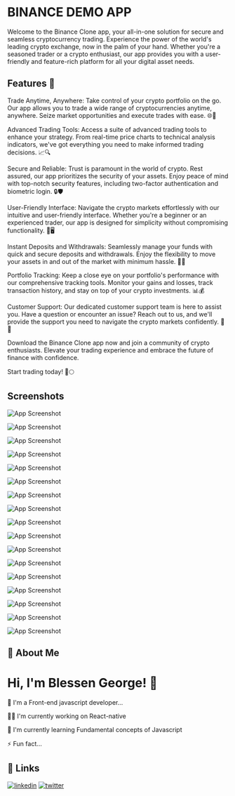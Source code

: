 
# BINANCE DEMO APP

Welcome to the Binance Clone app, your all-in-one solution for secure and seamless cryptocurrency trading. Experience the power of the world's leading crypto exchange, now in the palm of your hand. Whether you're a seasoned trader or a crypto enthusiast, our app provides you with a user-friendly and feature-rich platform for all your digital asset needs.


## Features 🚀

Trade Anytime, Anywhere: Take control of your crypto portfolio on the go. Our app allows you to trade a wide range of cryptocurrencies anytime, anywhere. Seize market opportunities and execute trades with ease. 🌐📱

Advanced Trading Tools: Access a suite of advanced trading tools to enhance your strategy. From real-time price charts to technical analysis indicators, we've got everything you need to make informed trading decisions. 📈🔍

Secure and Reliable: Trust is paramount in the world of crypto. Rest assured, our app prioritizes the security of your assets. Enjoy peace of mind with top-notch security features, including two-factor authentication and biometric login. 🔒🛡️

User-Friendly Interface: Navigate the crypto markets effortlessly with our intuitive and user-friendly interface. Whether you're a beginner or an experienced trader, our app is designed for simplicity without compromising functionality. 🤖🖥️

Instant Deposits and Withdrawals: Seamlessly manage your funds with quick and secure deposits and withdrawals. Enjoy the flexibility to move your assets in and out of the market with minimum hassle. 💸💼

Portfolio Tracking: Keep a close eye on your portfolio's performance with our comprehensive tracking tools. Monitor your gains and losses, track transaction history, and stay on top of your crypto investments. 📊💰

Customer Support: Our dedicated customer support team is here to assist you. Have a question or encounter an issue? Reach out to us, and we'll provide the support you need to navigate the crypto markets confidently. 🤝🌐

Download the Binance Clone app now and join a community of crypto enthusiasts. Elevate your trading experience and embrace the future of finance with confidence.

Start trading today! 🚀🌕

## Screenshots

![App Screenshot](./screenshots/Login.png)

![App Screenshot](./screenshots/Homepage.png)

![App Screenshot](./screenshots/profile.png)

![App Screenshot](./screenshots/search.png)

![App Screenshot](./screenshots/discover.png)

![App Screenshot](./screenshots/discoverbottom.png)

![App Screenshot](./screenshots/Priceaction.png)

![App Screenshot](./screenshots/FAV.png)

![App Screenshot](./screenshots/INFO.png)

![App Screenshot](./screenshots/moreINFO.png)

![App Screenshot](./screenshots/SignupPage.png)

![App Screenshot](./screenshots/CreateACC.png)

![App Screenshot](./screenshots/PHONENO.png)

![App Screenshot](./screenshots/ASSETINFO.png)

![App Screenshot](./screenshots/ASSETMOREINFO.png)

![App Screenshot](./screenshots/ABOUT.png)

![App Screenshot](./screenshots/MORE.png)


## 🚀 About Me



# Hi, I'm Blessen George! 👋

🚀 I'm a Front-end javascript developer...

👩‍💻 I'm currently working on React-native

🧠 I'm currently learning Fundamental concepts of Javascript

⚡️ Fun fact...


## 🔗 Links

[![linkedin](https://img.shields.io/badge/linkedin-0A66C2?style=for-the-badge&logo=linkedin&logoColor=white)](https://www.linkedin.com/in/blessen-george-9360a9220/)
[![twitter](https://img.shields.io/badge/twitter-1DA1F2?style=for-the-badge&logo=twitter&logoColor=white)](https://twitter.com/)

